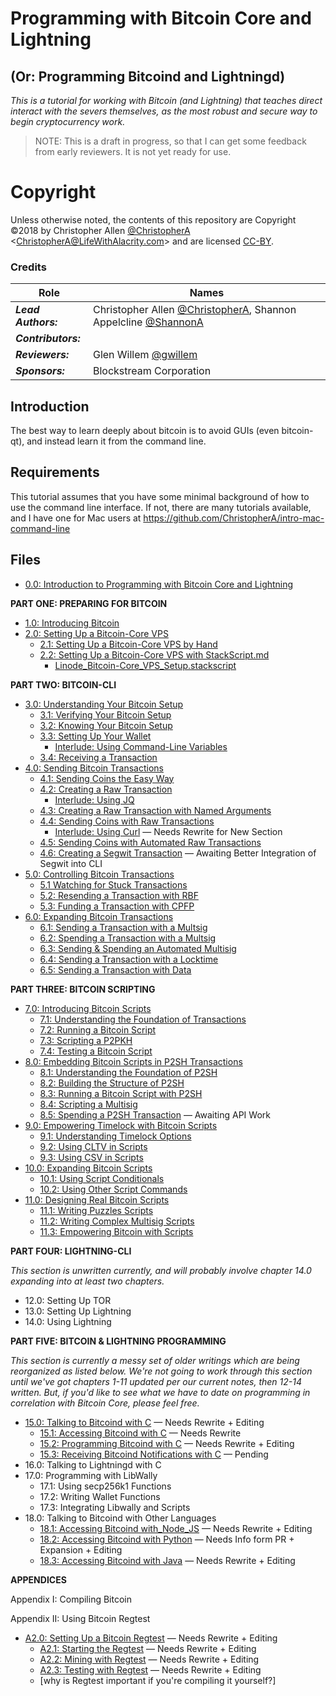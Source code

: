 # Programming with Bitcoin Core and Lightning
## (Or: Programming Bitcoind and Lightningd)

_This is a tutorial for working with Bitcoin (and Lightning) that teaches direct interact with the severs themselves, as the most robust and secure way to begin cryptocurrency work._

> NOTE: This is a draft in progress, so that I can get some feedback from early reviewers. It is not yet ready for use.

# Copyright

Unless otherwise noted, the contents of this repository are Copyright ©2018 by Christopher Allen [@ChristopherA](https://github.com/ChristopherA) \<ChristopherA@LifeWithAlacrity.com\> and are licensed [CC-BY](./LICENSE-CC-BY-4.0.html ).

### Credits

| Role                | Names                                    |
| ------------------- | ---------------------------------------- |
| ***Lead Authors:*** | Christopher Allen [@ChristopherA](https://github.com/ChristopherA), Shannon Appelcline [@ShannonA](https://github.com/ShannonA) |
| ***Contributors:*** |                                          |
| ***Reviewers:***    | Glen Willem [@gwillem](https://github.com/gwillem) |
| ***Sponsors:***     | Blockstream Corporation                  |

## Introduction

The best way to learn deeply about bitcoin is to avoid GUIs (even bitcoin-qt), and instead learn it from the command line.

## Requirements

This tutorial assumes that you have some minimal background of how to use the command line interface. If not, there are many tutorials available, and I have one for Mac users at https://github.com/ChristopherA/intro-mac-command-line

## Files

* [0.0: Introduction to Programming with Bitcoin Core and Lightning](00_0_Introduction.html )

**PART ONE: PREPARING FOR BITCOIN**

* [1.0: Introducing Bitcoin](01_0_Introducing_Bitcoin.html )
* [2.0: Setting Up a Bitcoin-Core VPS](02_0_Setting_Up_a_Bitcoin-Core_VPS.html )
  * [2.1: Setting Up a Bitcoin-Core VPS by Hand](02_1_Setting_Up_a_Bitcoin-Core_VPS_by_Hand.html )
  * [2.2: Setting Up a Bitcoin-Core VPS with StackScript.md](02_2_Setting_Up_a_Bitcoin-Core_VPS_with_StackScript.html )
    * [Linode_Bitcoin-Core_VPS_Setup.stackscript](02_2__Script_Linode_Setup.stackscript)

**PART TWO: BITCOIN-CLI**

* [3.0: Understanding Your Bitcoin Setup](03_0_Understanding_Your_Bitcoin_Setup.html )
  * [3.1: Verifying Your Bitcoin Setup](03_1_Verifying_Your_Bitcoin_Setup.html )
  * [3.2: Knowing Your Bitcoin Setup](03_2_Knowing_Your_Bitcoin_Setup.html )
  * [3.3: Setting Up Your Wallet](03_3_Setting_Up_Your_Wallet.html )
    * [Interlude: Using Command-Line Variables](03_3__Interlude_Using_Command-Line_Variables.html )
  * [3.4: Receiving a Transaction](03_4_Receiving_a_Transaction.html )
* [4.0: Sending Bitcoin Transactions](04_0_Sending_Bitcoin_Transactions.html )
  * [4.1: Sending Coins the Easy Way](04_1_Sending_Coins_The_Easy_Way.html )
  * [4.2: Creating a Raw Transaction](04_2_Creating_a_Raw_Transaction.html )
     * [Interlude: Using JQ](04_2__Interlude_Using_JQ.html )
  * [4.3: Creating a Raw Transaction with Named Arguments](04_3_Creating_a_Raw_Transaction_with_Named_Arguments.html )
  * [4.4: Sending Coins with Raw Transactions](04_4_Sending_Coins_with_a_Raw_Transaction.html )
     * [Interlude: Using Curl](04_4__Interlude_Using_Curl.html ) — Needs Rewrite for New Section
  * [4.5: Sending Coins with Automated Raw Transactions](04_5_Sending_Coins_with_Automated_Raw_Transactions.html )
  * [4.6: Creating a Segwit Transaction](04_6_Creating_a_Segwit_Transaction) — Awaiting Better Integration of Segwit into CLI
* [5.0: Controlling Bitcoin Transactions](05_0_Controlling_Bitcoin_Transactions.html )
  * [5.1 Watching for Stuck Transactions](05_1_Watching_for_Stuck_Transactions.html )
  * [5.2: Resending a Transaction with RBF](05_2_Resending_a_Transaction_with_RBF.html )
  * [5.3: Funding a Transaction with CPFP](05_3_Funding_a_Transaction_with_CPFP.html )
* [6.0: Expanding Bitcoin Transactions](06_0_Expanding_Bitcoin_Transactions.html )
  * [6.1: Sending a Transaction with a Multsig](06_1_Sending_a_Transaction_to_a_Multisig.html )
  * [6.2: Spending a Transaction with a Multsig](06_2_Spending_a_Transaction_to_a_Multisig.html )
  * [6.3: Sending & Spending an Automated Multisig](06_3_Sending_an_Automated_Multisig.html )
  * [6.4: Sending a Transaction with a Locktime](06_4_Sending_a_Transaction_with_a_Locktime.html )
  * [6.5: Sending a Transaction with Data](06_5_Sending_a_Transaction_with_Data.html )

**PART THREE: BITCOIN SCRIPTING**

* [7.0: Introducing Bitcoin Scripts](07_0_Introducing_Bitcoin_Scripts.html )
  * [7.1: Understanding the Foundation of Transactions](07_1_Understanding_the_Foundation_of_Transactions.html )
  * [7.2: Running a Bitcoin Script](07_2_Running_a_Bitcoin_Script.html )
  * [7.3: Scripting a P2PKH](07_3_Scripting_a_P2PKH.html )
  * [7.4: Testing a Bitcoin Script](07_4_Testing_a_Bitcoin_Script.html )
* [8.0: Embedding Bitcoin Scripts in P2SH Transactions](08_0_Embedding_Bitcoin_Scripts_in_P2SH_Transactions.html )
  * [8.1: Understanding the Foundation of P2SH](08_1_Understanding_the_Foundation_of_P2SH.html )
  * [8.2: Building the Structure of P2SH](08_2_Building_the_Structure_of_P2SH.html )
  * [8.3: Running a Bitcoin Script with P2SH](08_3_Running_a_Bitcoin_Script_with_P2SH.html )
  * [8.4: Scripting a Multisig](08_4_Scripting_a_Multisig.html )
  * [8.5: Spending a P2SH Transaction](08_5_Spending_a_P2SH_Transaction.html ) — Awaiting API Work
* [9.0: Empowering Timelock with Bitcoin Scripts](09_0_Empowering_Timelock_with_Bitcoin_Scripts.html )
  * [9.1: Understanding Timelock Options](09_1_Understanding_Timelock_Options.html )
  * [9.2: Using CLTV in Scripts](09_2_Using_CLTV_in_Scripts.html )
  * [9.3: Using CSV in Scripts](09_3_Using_CSV_in_Scripts.html )
* [10.0: Expanding Bitcoin Scripts](10_0_Expanding_Bitcoin_Scripts.html )
  * [10.1: Using Script Conditionals](10_1_Using_Script_Conditionals.html )
  * [10.2: Using Other Script Commands](10_2_Using_Other_Script_Commands.html )
* [11.0: Designing Real Bitcoin Scripts](11_0_Designing_Real_Bitcoin_Scripts.html )
  * [11.1: Writing Puzzles Scripts](11_1_Writing_Puzzle_Scripts.html )
  * [11.2: Writing Complex Multisig Scripts](11_2_Writing_Complex_Multisig_Scripts.html )
  * [11.3: Empowering Bitcoin with Scripts](11_3_Empowering_Bitcoin_with_Scripts.html )

**PART FOUR: LIGHTNING-CLI**

_This section is unwritten currently, and will probably involve chapter 14.0 expanding into at least two chapters._

* 12.0: Setting Up TOR
* 13.0: Setting Up Lightning
* 14.0: Using Lightning

**PART FIVE: BITCOIN & LIGHTNING PROGRAMMING**

_This section is currently a messy set of older writings which are being reorganized as listed below. We're not going to work through this section until we've got chapters 1-11 updated per our current notes, then 12-14 written. But, if you'd like to see what we have to date on programming in correlation with Bitcoin Core, please feel free._

* [15.0: Talking to Bitcoind with C](15_0_Talking_to_Bitcoind.html ) — Needs Rewrite + Editing
  * [15.1: Accessing Bitcoind with C](15_1_Accessing_Bitcoind_with_C.html ) — Needs Rewrite
  * [15.2: Programming Bitcoind with C](15_2_Programming_Bitcoind_with_C.html ) — Needs Rewrite + Editing
  * [15.3: Receiving Bitcoind Notifications with C](15_3_Receiving_Bitcoind_Notifications_with_C.html ) — Pending
* 16.0: Talking to Lightningd with C
* 17.0: Programming with LibWally
   * 17.1: Using secp256k1 Functions
   * 17.2: Writing Wallet Functions
   * 17.3: Integrating Libwally and Scripts
* 18.0: Talking to Bitcoind with Other Languages
  * [18.1: Accessing Bitcoind with_Node_JS](18_1_Accessing_Bitcoind_with_Other_Languages.html )  — Needs Rewrite + Editing
  * [18.2: Accessing Bitcoind with Python](18_2_Accessing_Bitcoind_with_Python.html )  — Needs Info form PR + Expansion + Editing
  * [18.3: Accessing Bitcoind with Java](18_3_Accessing_Bitcoind_with_Java.html ) — Needs Rewrite + Editing

**APPENDICES**

Appendix I: Compiling Bitcoin

Appendix II: Using Bitcoin Regtest

* [A2.0: Setting Up a Bitcoin Regtest](A2_0_Setting_Up_a_Bitcoin_Regtest.html ) — Needs Rewrite + Editing
   * [A2.1: Starting the Regtest](A2_1_Starting_the_Regtest.html ) — Needs Rewrite + Editing
   * [A2.2: Mining with Regtest](A2_2_Mining_with_Regtest.html ) — Needs Rewrite + Editing
   * [A2.3: Testing with Regtest](A2_3_Testing_with_Regtest.html ) — Needs Rewrite + Editing
   * [why is Regtest important if you're compiling it yourself?]
